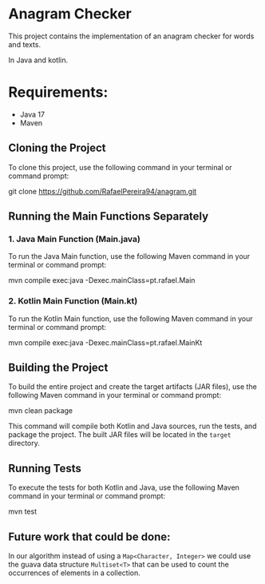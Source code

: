 # Anagram Checker

This project contains the implementation of an anagram checker for words and texts.

In Java and kotlin.

# Requirements:
- Java 17
- Maven

## Cloning the Project

To clone this project, use the following command in your terminal or command prompt:

git clone https://github.com/RafaelPereira94/anagram.git

## Running the Main Functions Separately

### 1. Java Main Function (Main.java)

To run the Java Main function, use the following Maven command in your terminal or command prompt:

mvn compile exec:java -Dexec.mainClass=pt.rafael.Main

### 2. Kotlin Main Function (Main.kt)

To run the Kotlin Main function, use the following Maven command in your terminal or command prompt:

mvn compile exec:java -Dexec.mainClass=pt.rafael.MainKt

## Building the Project

To build the entire project and create the target artifacts (JAR files), use the following Maven command in your terminal or command prompt:

mvn clean package

This command will compile both Kotlin and Java sources, run the tests, and package the project. The built JAR files will be located in the `target` directory.

## Running Tests

To execute the tests for both Kotlin and Java, use the following Maven command in your terminal or command prompt:

mvn test


## Future work that could be done:

In our algorithm instead of using a `Map<Character, Integer>` we could use the guava data structure
`Multiset<T>` that can be used to count the occurrences of elements in a collection.
